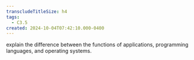 ```yaml
---
transcludeTitleSize: h4
tags:
  - C3.5
created: 2024-10-04T07:42:10.000-0400
---
```

explain the difference between the functions of applications, programming languages, and operating systems.
